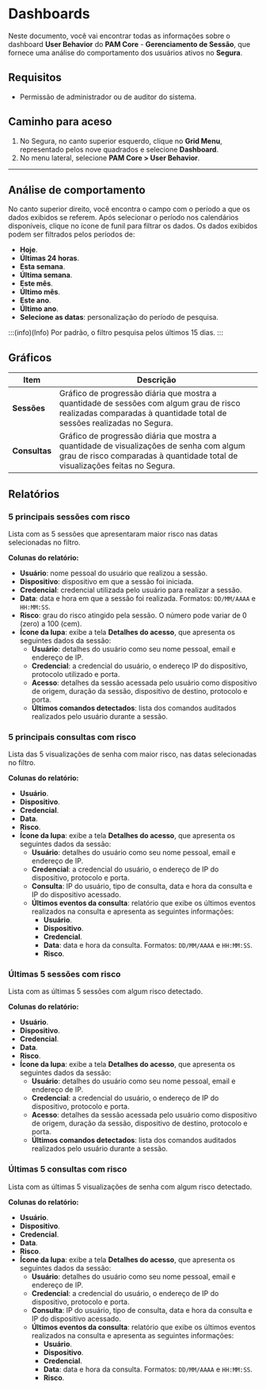 # Dashboards

Neste documento, você vai encontrar todas as informações sobre o dashboard **User Behavior** do **PAM Core** - **Gerenciamento de Sessão**, que fornece uma análise do comportamento dos usuários ativos no **Segura**.

## Requisitos

- Permissão de administrador ou de auditor do sistema.

## Caminho para aceso

1. No Segura, no canto superior esquerdo, clique no **Grid Menu**, representado pelos nove quadrados e selecione **Dashboard**.
2. No menu lateral, selecione **PAM Core > User Behavior**.

***

## Análise de comportamento

No canto superior direito, você encontra o campo com o período a que os dados exibidos se referem. Após selecionar o período nos calendários disponíveis, clique no ícone de funil para filtrar os dados. Os dados exibidos podem ser filtrados pelos períodos de:

- **Hoje**.
- **Últimas 24 horas**.
- **Esta semana**.
- **Última semana**.
- **Este mês**.
- **Último mês**.
- **Este ano**.
- **Último ano**.
- **Selecione as datas**: personalização do período de pesquisa.

:::(info)(Info)
Por padrão, o filtro pesquisa pelos últimos 15 dias.
:::

## Gráficos

| Item | Descrição |
| --- | --- |
| **Sessões** | Gráfico de progressão diária que mostra a quantidade de sessões com algum grau de risco realizadas comparadas à quantidade total de sessões realizadas no Segura. |
| **Consultas** | Gráfico de progressão diária que mostra a quantidade de visualizações de senha com algum grau de risco comparadas à quantidade total de visualizações feitas no Segura. |

## Relatórios

### 5 principais sessões com risco

Lista com as 5 sessões que apresentaram maior risco nas datas selecionadas no filtro.

**Colunas do relatório:**

- **Usuário**: nome pessoal do usuário que realizou a sessão.
- **Dispositivo**: dispositivo em que a sessão foi iniciada.
- **Credencial**: credencial utilizada pelo usuário para realizar a sessão.
- **Data**: data e hora em que a sessão foi realizada. Formatos: `DD/MM/AAAA` e `HH:MM:SS`.
- **Risco**: grau do risco atingido pela sessão. O número pode variar de 0 (zero) a 100 (cem).
- **Ícone da lupa**: exibe a tela **Detalhes do acesso**, que apresenta os seguintes dados da sessão:
  - **Usuário**: detalhes do usuário como seu nome pessoal, email e endereço de IP.
  - **Credencial**: a credencial do usuário, o endereço IP do dispositivo, protocolo utilizado e porta.
  - **Acesso**: detalhes da sessão acessada pelo usuário como dispositivo de origem, duração da sessão, dispositivo de destino, protocolo e porta.
  - **Últimos comandos detectados**: lista dos comandos auditados realizados pelo usuário durante a sessão.

### 5 principais consultas com risco

Lista das 5 visualizações de senha com maior risco, nas datas selecionadas no filtro.

**Colunas do relatório:**

- **Usuário**.
- **Dispositivo**.
- **Credencial**.
- **Data**.
- **Risco**.
- **Ícone da lupa**: exibe a tela **Detalhes do acesso**, que apresenta os seguintes dados da sessão:
  - **Usuário**: detalhes do usuário como seu nome pessoal, email e endereço de IP.
  - **Credencial**: a credencial do usuário, o endereço de IP do dispositivo, protocolo e porta.
  - **Consulta**: IP do usuário, tipo de consulta, data e hora da consulta e IP do dispositivo acessado.
  - **Últimos eventos da consulta**: relatório que exibe os últimos eventos realizados na consulta e apresenta as seguintes informações:
    - **Usuário**.
    - **Dispositivo**.
    - **Credencial**.
    - **Data**: data e hora da consulta. Formatos: `DD/MM/AAAA` e `HH:MM:SS`.
    - **Risco**.

### Últimas 5 sessões com risco

Lista com as últimas 5 sessões com algum risco detectado.

**Colunas do relatório:**

- **Usuário**.
- **Dispositivo**.
- **Credencial**.
- **Data**.
- **Risco**.
- **Ícone da lupa**: exibe a tela **Detalhes do acesso**, que apresenta os seguintes dados da sessão:
  - **Usuário**: detalhes do usuário como seu nome pessoal, email e endereço de IP.
  - **Credencial**: a credencial do usuário, o endereço de IP do dispositivo, protocolo e porta.
  - **Acesso**: detalhes da sessão acessada pelo usuário como dispositivo de origem, duração da sessão, dispositivo de destino, protocolo e porta.
  - **Últimos comandos detectados**: lista dos comandos auditados realizados pelo usuário durante a sessão.

### Últimas 5 consultas com risco

Lista com as últimas 5 visualizações de senha com algum risco detectado.

**Colunas do relatório:**

- **Usuário**.
- **Dispositivo**.
- **Credencial**.
- **Data**.
- **Risco**.
- **Ícone da lupa**: exibe a tela **Detalhes do acesso**, que apresenta os seguintes dados da sessão:
  - **Usuário**: detalhes do usuário como seu nome pessoal, email e endereço de IP.
  - **Credencial**: a credencial do usuário, o endereço de IP do dispositivo, protocolo e porta.
  - **Consulta**: IP do usuário, tipo de consulta, data e hora da consulta e IP do dispositivo acessado.
  - **Últimos eventos da consulta**: relatório que exibe os últimos eventos realizados na consulta e apresenta as seguintes informações:
    - **Usuário**.
    - **Dispositivo**.
    - **Credencial**.
    - **Data**: data e hora da consulta. Formatos: `DD/MM/AAAA` e `HH:MM:SS`.
    - **Risco**.


